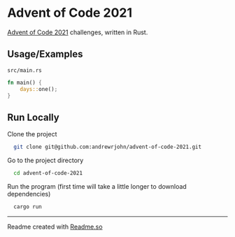 # Advent of Code 2021

[Advent of Code 2021](https://adventofcode.com/) challenges, written in Rust.

## Usage/Examples

`src/main.rs`

```rust mod days;
fn main() {
    days::one();
}
```

## Run Locally

Clone the project

```bash
  git clone git@github.com:andrewrjohn/advent-of-code-2021.git
```

Go to the project directory

```bash
  cd advent-of-code-2021
```

Run the program (first time will take a little longer to download dependencies)

```bash
  cargo run
```

---

Readme created with [Readme.so](https://readme.so)
